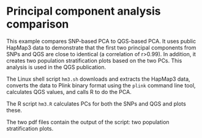 # Principal component analysis comparison

This example compares SNP-based PCA to QGS-based PCA. It uses public HapMap3 data to demonstrate that the first two principal components from SNPs and QGS are close to identical (a correlation of r>0.99). In addition, it creates two population stratification plots based on the two PCs. This analysis is used in the QGS publication.

The Linux shell script `hm3.sh` downloads and extracts the HapMap3 data, converts the data to Plink binary format using the `plink` command line tool, calculates QGS values, and calls R to do the PCA.

The R script `hm3.R` calculates PCs for both the SNPs and QGS and plots these.

The two pdf files contain the output of the script: two population stratification plots.
